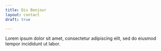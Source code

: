 ```yaml
---
title: Dis Bonjour
layout: contact
draft: true

---
```

Lorem ipsum dolor sit amet, consectetur adipiscing elit, sed do eiusmod tempor incididunt ut labor.